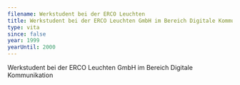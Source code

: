 ```yaml
---
filename: Werkstudent bei der ERCO Leuchten
title: Werkstudent bei der ERCO Leuchten GmbH im Bereich Digitale Kommunikation
type: vita
since: false
year: 1999
yearUntil: 2000
---
```

Werkstudent bei der ERCO Leuchten GmbH im Bereich Digitale Kommunikation
